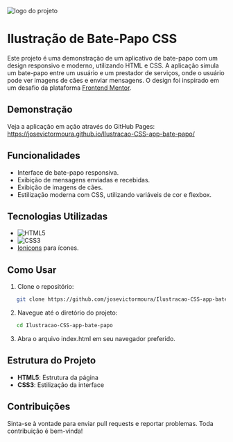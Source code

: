 ![logo do projeto](https://imgur.com/qR6LawP.png)

# Ilustração de Bate-Papo CSS

Este projeto é uma demonstração de um aplicativo de bate-papo com um design responsivo e moderno, utilizando HTML e CSS. A aplicação simula um bate-papo entre um usuário e um prestador de serviços, onde o usuário pode ver imagens de cães e enviar mensagens. O design foi inspirado em um desafio da plataforma [Frontend Mentor](https://www.frontendmentor.io/).

## Demonstração

Veja a aplicação em ação através do GitHub Pages: https://josevictormoura.github.io/Ilustracao-CSS-app-bate-papo/

## Funcionalidades

- Interface de bate-papo responsiva.
- Exibição de mensagens enviadas e recebidas.
- Exibição de imagens de cães.
- Estilização moderna com CSS, utilizando variáveis de cor e flexbox.

## Tecnologias Utilizadas

- ![HTML5](https://img.shields.io/badge/html5-%23E34F26.svg?style=for-the-badge&logo=html5&logoColor=white)
- ![CSS3](https://img.shields.io/badge/css3-%231572B6.svg?style=for-the-badge&logo=css3&logoColor=white)
- [Ionicons](https://ionicons.com/) para ícones.

## Como Usar

1. Clone o repositório:

```bash
   git clone https://github.com/josevictormoura/Ilustracao-CSS-app-bate-papo
```
2. Navegue até o diretório do projeto:
```bash
   cd Ilustracao-CSS-app-bate-papo
```
3. Abra o arquivo index.html em seu navegador preferido.

## Estrutura do Projeto

- **HTML5**: Estrutura da página
- **CSS3**: Estilização da interface

## Contribuições
Sinta-se à vontade para enviar pull requests e reportar problemas. Toda contribuição é bem-vinda!
